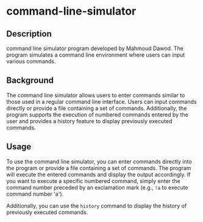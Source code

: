 # command-line-simulator


## Description

command line simulator program developed by Mahmoud Dawod. The program simulates a command line environment where users can input various commands.

## Background

The command line simulator allows users to enter commands similar to those used in a regular command line interface. Users can input commands directly or provide a file containing a set of commands. Additionally, the program supports the execution of numbered commands entered by the user and provides a history feature to display previously executed commands.

## Usage

To use the command line simulator, you can enter commands directly into the program or provide a file containing a set of commands. The program will execute the entered commands and display the output accordingly. If you want to execute a specific numbered command, simply enter the command number preceded by an exclamation mark (e.g., `!a` to execute command number 'a').

Additionally, you can use the `history` command to display the history of previously executed commands.


